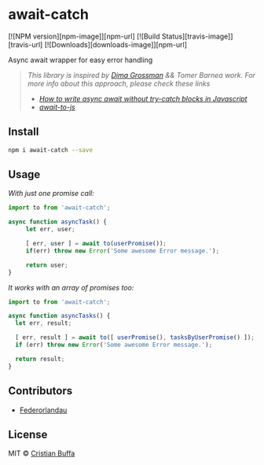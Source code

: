 # await-catch

[![NPM version][npm-image]][npm-url] [![Build Status][travis-image]][travis-url] [![Downloads][downloads-image]][npm-url]

Async await wrapper for easy error handling
> _This library is inspired by [Dima Grossman](http://blog.grossman.io) && Tomer Barnea work. For more info about this approach, please check these links_
> * [_How to write async await without try-catch blocks in Javascript_](https://blog.grossman.io/how-to-write-async-await-without-try-catch-blocks-in-javascript/)
> * [_await-to-js_](https://github.com/scopsy/await-to-js)

## Install

```sh
npm i await-catch --save
```

## Usage

*With just one promise call:*
```javascript
import to from 'await-catch';

async function asyncTask() {
     let err, user;

     [ err, user ] = await to(userPromise());
     if(err) throw new Error('Some awesome Error message.');

     return user;
}
```

*It works with an array of promises too:*

```javascript
import to from 'await-catch';

async function asyncTasks() {
  let err, result;

  [ err, result ] = await to([ userPromise(), tasksByUserPromise() ]);
  if (err) throw new Error('Some awesome Error message.');

  return result;
}
```

## Contributors

* [Federorlandau](https://https://github.com/Fedeorlandau)


## License

MIT © [Cristian Buffa](https://github.com/bufface)
